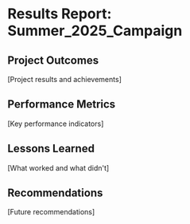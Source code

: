 # Results Report: Summer_2025_Campaign

## Project Outcomes
[Project results and achievements]

## Performance Metrics
[Key performance indicators]

## Lessons Learned
[What worked and what didn't]

## Recommendations
[Future recommendations]

